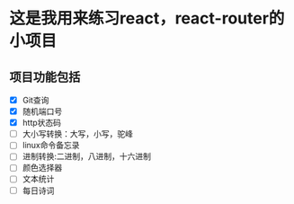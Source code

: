 # 这是我用来练习react，react-router的小项目

## 项目功能包括
- [x] Git查询
- [x] 随机端口号
- [x] http状态码
- [ ] 大小写转换：大写，小写，驼峰
- [ ] linux命令备忘录
- [ ] 进制转换:二进制，八进制，十六进制
- [ ] 颜色选择器
- [ ] 文本统计
- [ ] 每日诗词
